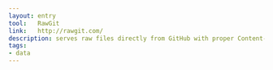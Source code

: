 ```yaml
---
layout: entry
tool:	RawGit
link:	http://rawgit.com/
description: serves raw files directly from GitHub with proper Content-Type headers. No traffic limits or throttling. Files are served via MaxCDN's super fast global CDN.
tags:
- data
---
```

